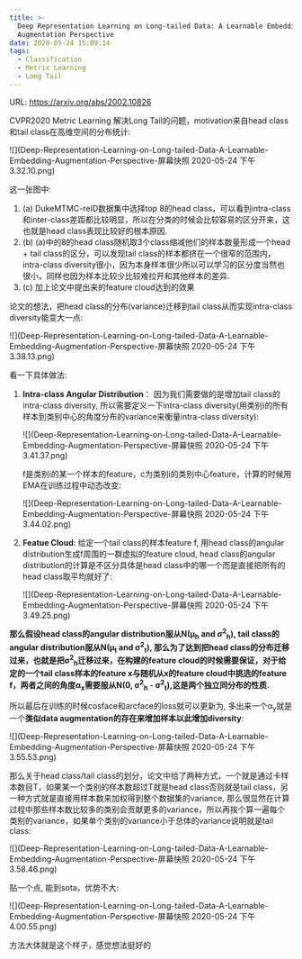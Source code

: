 ```yaml
---
title: >-
  Deep Representation Learning on Long-tailed Data: A Learnable Embedding
  Augmentation Perspective
date: 2020-05-24 15:09:14
tags:
  - Classification
  - Metric Learning
  - Long Tail
---
```

URL: https://arxiv.org/abs/2002.10826

CVPR2020 Metric Learning 解决Long Tail的问题，motivation来自head class和tail class在高维空间的分布统计:

![](Deep-Representation-Learning-on-Long-tailed-Data-A-Learnable-Embedding-Augmentation-Perspective-屏幕快照 2020-05-24 下午3.32.10.png)

这一张图中:
1. (a) DukeMTMC-reID数据集中选择top 8的head class，可以看到intra-class和inter-class差距都比较明显，所以在分类的时候会比较容易的区分开来，这也就是head class表现比较好的根本原因.
2. (b) (a)中的8的head class随机取3个class缩减他们的样本数量形成一个head + tail class的区分，可以发现tail class的样本都挤在一个很窄的范围内，intra-class diversity很小，因为本身样本很少所以可以学习的区分度当然也很小，同样也因为样本比较少比较难拉开和其他样本的差异.
3. (c\) 加上论文中提出来的feature cloud达到的效果

论文的想法，把head class的分布(variance)迁移到tail class从而实现intra-class diversity能变大一点:

![](Deep-Representation-Learning-on-Long-tailed-Data-A-Learnable-Embedding-Augmentation-Perspective-屏幕快照 2020-05-24 下午3.38.13.png)

看一下具体做法:
1. **Intra-class Angular Distribution**： 因为我们需要做的是增加tail class的intra-class diversity, 所以需要定义一下intra-class diversity(用类别i的所有样本到类别中心的角度分布的variance来衡量intra-class diversity):

    ![](Deep-Representation-Learning-on-Long-tailed-Data-A-Learnable-Embedding-Augmentation-Perspective-屏幕快照 2020-05-24 下午3.41.37.png)

    f是类别i的某一个样本的feature，c为类别i的类别中心feature，计算的时候用EMA在训练过程中动态改变:

    ![](Deep-Representation-Learning-on-Long-tailed-Data-A-Learnable-Embedding-Augmentation-Perspective-屏幕快照 2020-05-24 下午3.44.02.png)
2. **Featue Cloud**: 给定一个tail class的样本feature f, 用head class的angular distribution生成f周围的一群虚拟的feature cloud, head class的angular distribution的计算是不区分具体是head class中的哪一个而是直接把所有的head class取平均就好了:

    ![](Deep-Representation-Learning-on-Long-tailed-Data-A-Learnable-Embedding-Augmentation-Perspective-屏幕快照 2020-05-24 下午3.49.25.png)

**那么假设head class的angular distribution服从N(µ<sub>h</sub> and σ<sup>2</sup><sub>h</sub>), tail class的angular distribution服从N(µ<sub>t</sub> and σ<sup>2</sup><sub>t</sub>), 那么为了达到把head class的分布迁移过来，也就是把σ<sup>2</sup><sub>h</sub>迁移过来，在构建的feature cloud的时候需要保证，对于给定的一个tail class样本的feature x与随机从x的feature cloud中挑选的feature f，两者之间的角度α<sub>x</sub>需要服从N(0, σ<sup>2</sup><sub>h</sub> - σ<sup>2</sup><sub>t</sub>),这是两个独立同分布的性质.**

所以最后在训练的时候cosface和arcface的loss就可以更新为, 多出来一个α<sub>y</sub>就是一个**类似data augmentation的存在来增加样本以此增加diversity**:

![](Deep-Representation-Learning-on-Long-tailed-Data-A-Learnable-Embedding-Augmentation-Perspective-屏幕快照 2020-05-24 下午3.55.53.png)

那么关于head class/tail class的划分，论文中给了两种方式，一个就是通过卡样本数目T，如果某一个类别的样本数超过T就是head class否则就是tail class，另一种方式就是直接用样本数来加权得到整个数据集的variance, 那么很显然在计算过程中那些样本数比较多的类别会贡献更多的variance，所以再挨个算一遍每个类别的variance，如果单个类别的variance小于总体的variance说明就是tail class:

![](Deep-Representation-Learning-on-Long-tailed-Data-A-Learnable-Embedding-Augmentation-Perspective-屏幕快照 2020-05-24 下午3.58.46.png)

贴一个点, 能到sota，优势不大:

![](Deep-Representation-Learning-on-Long-tailed-Data-A-Learnable-Embedding-Augmentation-Perspective-屏幕快照 2020-05-24 下午4.00.55.png)

方法大体就是这个样子，感觉想法挺好的
